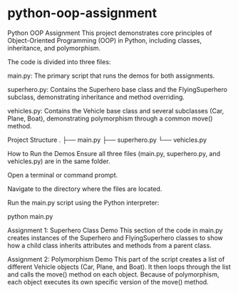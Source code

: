 # python-oop-assignment
Python OOP Assignment
This project demonstrates core principles of Object-Oriented Programming (OOP) in Python, including classes, inheritance, and polymorphism.

The code is divided into three files:

main.py: The primary script that runs the demos for both assignments.

superhero.py: Contains the Superhero base class and the FlyingSuperhero subclass, demonstrating inheritance and method overriding.

vehicles.py: Contains the Vehicle base class and several subclasses (Car, Plane, Boat), demonstrating polymorphism through a common move() method.

Project Structure
.
├── main.py
├── superhero.py
└── vehicles.py

How to Run the Demos
Ensure all three files (main.py, superhero.py, and vehicles.py) are in the same folder.

Open a terminal or command prompt.

Navigate to the directory where the files are located.

Run the main.py script using the Python interpreter:

python main.py

Assignment 1: Superhero Class Demo
This section of the code in main.py creates instances of the Superhero and FlyingSuperhero classes to show how a child class inherits attributes and methods from a parent class.

Assignment 2: Polymorphism Demo
This part of the script creates a list of different Vehicle objects (Car, Plane, and Boat). It then loops through the list and calls the move() method on each object. Because of polymorphism, each object executes its own specific version of the move() method.
